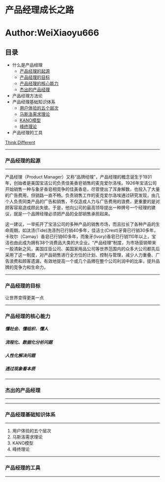 # 产品经理成长之路

# Author:WeiXiaoyu666

## 目录
* 什么是产品经理
    * [产品经理的起源](#what)
    * [产品经理的目标](#goals)
    * [产品经理的核心能力](#ability)
    * [杰出的产品经理](#person)
* 产品经理方法论
* 产品经理基础知识体系
    * [用户体验的五个层次](#A)
    * [马斯洛需求理论](#B)
    * [KANO模型](#C)
    * [峰终理论](#D)
* 产品经理的工具

[Think Different](http://player.youku.com/embed/XNTkxODY4MTI)

***
### <a name="what"></a> 产品经理的起源
***

产品经理（Product Manager）又称“品牌经理”，产品经理的概念诞生于1931年，创始者是美国宝洁公司负责佳美香皂销售的麦克爱尔洛埃。1926年宝洁公司开始销售一种与象牙香皂相竞争的佳美香皂，尽管使出了浑身解数，也投入了大量的广告费用，但销路一直不畅。负责销售工作的麦克爱尔洛埃通过研究发现，由几个人负责同类产品的广告和销售，不仅造成人力与广告费用的浪费，更重要的是对顾客容易造成顾此失彼。于是，他向公司的最高领导提出一种牌号一个经理的建议，就是一个品牌经理必须把产品的全部销售承担起来。

这一建议，一举拓开了宝洁公司的多种产品的销售市场，而且拉长了各种产品的生命周期，如汰渍(Tide)洗涤剂已行销40多年，佳洁士(Crest)牙膏已行销30多年，卡玫尔（Camay）香皂已行销60多年，而象牙(Ivory)香皂已行销110年以上，宝洁也由此成为拥有38个消费品大类的大企业。“产品经理”制度，为市场营销带来一股清新之风，美国庄臣公司、美国家用品公司等世界范围内的众多大公司都先后采用了这一制度，对产品销售进行全方位的计划、控制与管理，减少人力重叠、广告浪费和顾客遗漏，有效地提高一个或几个品牌在整个公司利润中的比率，提升品牌的竞争力和生命力。

***
### <a name="goal"></a>产品经理的目标
让世界变得更美一点
***
### <a name="ability"></a>产品经理的核心能力
##### 懂社会、懂组织、懂人
##### 流程化、数据化分析问题
##### 人性化解决问题
##### 透过现象看本质
***
### <a name="person"></a>杰出的产品经理
***

***
### 产品经理基础知识体系
***
1. 用户体验的五个层次
2. 马斯洛需求理论
3. KANO模型
4. 峰终理论
***
### 产品经理的工具
***